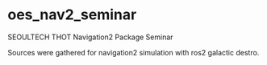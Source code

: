 # oes_nav2_seminar

SEOULTECH THOT Navigation2 Package Seminar

Sources were gathered for navigation2 simulation with ros2 galactic destro.

